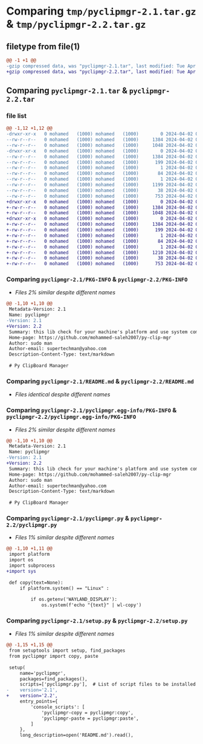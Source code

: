 # Comparing `tmp/pyclipmgr-2.1.tar.gz` & `tmp/pyclipmgr-2.2.tar.gz`

## filetype from file(1)

```diff
@@ -1 +1 @@
-gzip compressed data, was "pyclipmgr-2.1.tar", last modified: Tue Apr  2 01:52:14 2024, max compression
+gzip compressed data, was "pyclipmgr-2.2.tar", last modified: Tue Apr  2 02:02:58 2024, max compression
```

## Comparing `pyclipmgr-2.1.tar` & `pyclipmgr-2.2.tar`

### file list

```diff
@@ -1,12 +1,12 @@
-drwxr-xr-x   0 mohamed   (1000) mohamed   (1000)        0 2024-04-02 01:52:14.244779 pyclipmgr-2.1/
--rw-r--r--   0 mohamed   (1000) mohamed   (1000)     1384 2024-04-02 01:52:14.244779 pyclipmgr-2.1/PKG-INFO
--rw-r--r--   0 mohamed   (1000) mohamed   (1000)     1048 2024-04-02 01:51:33.000000 pyclipmgr-2.1/README.md
-drwxr-xr-x   0 mohamed   (1000) mohamed   (1000)        0 2024-04-02 01:52:14.244779 pyclipmgr-2.1/pyclipmgr.egg-info/
--rw-r--r--   0 mohamed   (1000) mohamed   (1000)     1384 2024-04-02 01:52:14.000000 pyclipmgr-2.1/pyclipmgr.egg-info/PKG-INFO
--rw-r--r--   0 mohamed   (1000) mohamed   (1000)      199 2024-04-02 01:52:14.000000 pyclipmgr-2.1/pyclipmgr.egg-info/SOURCES.txt
--rw-r--r--   0 mohamed   (1000) mohamed   (1000)        1 2024-04-02 01:52:14.000000 pyclipmgr-2.1/pyclipmgr.egg-info/dependency_links.txt
--rw-r--r--   0 mohamed   (1000) mohamed   (1000)       84 2024-04-02 01:52:14.000000 pyclipmgr-2.1/pyclipmgr.egg-info/entry_points.txt
--rw-r--r--   0 mohamed   (1000) mohamed   (1000)        1 2024-04-02 01:52:14.000000 pyclipmgr-2.1/pyclipmgr.egg-info/top_level.txt
--rw-r--r--   0 mohamed   (1000) mohamed   (1000)     1199 2024-04-02 01:50:11.000000 pyclipmgr-2.1/pyclipmgr.py
--rw-r--r--   0 mohamed   (1000) mohamed   (1000)       38 2024-04-02 01:52:14.244779 pyclipmgr-2.1/setup.cfg
--rw-r--r--   0 mohamed   (1000) mohamed   (1000)      753 2024-04-02 01:51:46.000000 pyclipmgr-2.1/setup.py
+drwxr-xr-x   0 mohamed   (1000) mohamed   (1000)        0 2024-04-02 02:02:58.976147 pyclipmgr-2.2/
+-rw-r--r--   0 mohamed   (1000) mohamed   (1000)     1384 2024-04-02 02:02:58.976147 pyclipmgr-2.2/PKG-INFO
+-rw-r--r--   0 mohamed   (1000) mohamed   (1000)     1048 2024-04-02 01:51:33.000000 pyclipmgr-2.2/README.md
+drwxr-xr-x   0 mohamed   (1000) mohamed   (1000)        0 2024-04-02 02:02:58.976147 pyclipmgr-2.2/pyclipmgr.egg-info/
+-rw-r--r--   0 mohamed   (1000) mohamed   (1000)     1384 2024-04-02 02:02:58.000000 pyclipmgr-2.2/pyclipmgr.egg-info/PKG-INFO
+-rw-r--r--   0 mohamed   (1000) mohamed   (1000)      199 2024-04-02 02:02:58.000000 pyclipmgr-2.2/pyclipmgr.egg-info/SOURCES.txt
+-rw-r--r--   0 mohamed   (1000) mohamed   (1000)        1 2024-04-02 02:02:58.000000 pyclipmgr-2.2/pyclipmgr.egg-info/dependency_links.txt
+-rw-r--r--   0 mohamed   (1000) mohamed   (1000)       84 2024-04-02 02:02:58.000000 pyclipmgr-2.2/pyclipmgr.egg-info/entry_points.txt
+-rw-r--r--   0 mohamed   (1000) mohamed   (1000)        1 2024-04-02 02:02:58.000000 pyclipmgr-2.2/pyclipmgr.egg-info/top_level.txt
+-rw-r--r--   0 mohamed   (1000) mohamed   (1000)     1210 2024-04-02 01:53:42.000000 pyclipmgr-2.2/pyclipmgr.py
+-rw-r--r--   0 mohamed   (1000) mohamed   (1000)       38 2024-04-02 02:02:58.976147 pyclipmgr-2.2/setup.cfg
+-rw-r--r--   0 mohamed   (1000) mohamed   (1000)      753 2024-04-02 02:02:45.000000 pyclipmgr-2.2/setup.py
```

### Comparing `pyclipmgr-2.1/PKG-INFO` & `pyclipmgr-2.2/PKG-INFO`

 * *Files 2% similar despite different names*

```diff
@@ -1,10 +1,10 @@
 Metadata-Version: 2.1
 Name: pyclipmgr
-Version: 2.1
+Version: 2.2
 Summary: this lib check for your machine's platform and use system commands to contact with clipboard (copy or paste) in python
 Home-page: https://github.com/mohammed-saleh2007/py-clip-mgr
 Author: sudo man
 Author-email: supertechman@yahoo.com
 Description-Content-Type: text/markdown
 
 # Py ClipBoard Manager
```

### Comparing `pyclipmgr-2.1/README.md` & `pyclipmgr-2.2/README.md`

 * *Files identical despite different names*

### Comparing `pyclipmgr-2.1/pyclipmgr.egg-info/PKG-INFO` & `pyclipmgr-2.2/pyclipmgr.egg-info/PKG-INFO`

 * *Files 2% similar despite different names*

```diff
@@ -1,10 +1,10 @@
 Metadata-Version: 2.1
 Name: pyclipmgr
-Version: 2.1
+Version: 2.2
 Summary: this lib check for your machine's platform and use system commands to contact with clipboard (copy or paste) in python
 Home-page: https://github.com/mohammed-saleh2007/py-clip-mgr
 Author: sudo man
 Author-email: supertechman@yahoo.com
 Description-Content-Type: text/markdown
 
 # Py ClipBoard Manager
```

### Comparing `pyclipmgr-2.1/pyclipmgr.py` & `pyclipmgr-2.2/pyclipmgr.py`

 * *Files 1% similar despite different names*

```diff
@@ -1,10 +1,11 @@
 import platform
 import os
 import subprocess
+import sys
 
 def copy(text=None):
     if platform.system() == "Linux" :
 
         if os.getenv('WAYLAND_DISPLAY'):
             os.system(f'echo "{text}" | wl-copy')
```

### Comparing `pyclipmgr-2.1/setup.py` & `pyclipmgr-2.2/setup.py`

 * *Files 1% similar despite different names*

```diff
@@ -1,15 +1,15 @@
 from setuptools import setup, find_packages
 from pyclipmgr import copy, paste
 
 setup(
     name='pyclipmgr',
     packages=find_packages(),
     scripts=['pyclipmgr.py'],  # List of script files to be installed
-    version='2.1',
+    version='2.2',
     entry_points={
         'console_scripts': [
             'pyclipmgr-copy = pyclipmgr:copy',
             'pyclipmgr-paste = pyclipmgr:paste',
         ]
     },
     long_description=open('README.md').read(),
```


